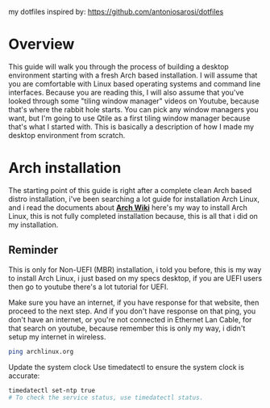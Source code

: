 my dotfiles inspired by: https://github.com/antoniosarosi/dotfiles

# Overview

This guide will walk you through the process of building a desktop environment
starting with a fresh Arch based installation. I will assume that you are
comfortable with Linux based operating systems and command line interfaces.
Because you are reading this, I will also assume that you've looked through some
"tiling window manager" videos on Youtube, because that's where the rabbit hole
starts. You can pick any window managers you want, but I'm going to use Qtile
as a first tiling window manager because that's what I started with. This is
basically a description of how I made my desktop environment from scratch.

# Arch installation

The starting point of this guide is right after a complete clean Arch based
distro installation, i've been searching a lot guide for installation Arch Linux,
and i read the documents about **[Arch Wiki](https://wiki.archlinux.org/index.php/Installation_guide)**
here's my way to install Arch Linux, this is not fully completed installation because, this is all
that i did on my installation.

## Reminder
This is only for Non-UEFI (MBR) installation, i told you before, this is my way to install Arch Linux, 
i just based on my specs desktop, if you are UEFI users then go to youtube there's a lot tutorial for UEFI.

Make sure you have an internet, if you have response for that website, then proceed to the next step.
And if you don't have response on that ping, you don't have an internet, or you're not connected in Ethernet Lan Cable,
for that search on youtube, because remember this is only my way, i didn't setup my internet in wireless.
```bash
ping archlinux.org
```

Update the system clock
Use timedatectl to ensure the system clock is accurate:
```bash
timedatectl set-ntp true 
# To check the service status, use timedatectl status.
```




